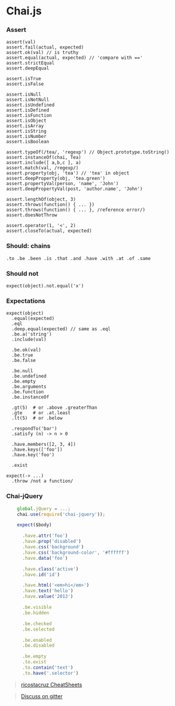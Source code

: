# Chai.js

### Assert

    assert(val)
    assert.fail(actual, expected)
    assert.ok(val) // is truthy
    assert.equal(actual, expected) // 'compare with =='
    assert.strictEqual
    assert.deepEqual

    assert.isTrue
    assert.isFalse

    assert.isNull
    assert.isNotNull
    assert.isUndefined
    assert.isDefined
    assert.isFunction
    assert.isObject
    assert.isArray
    assert.isString
    assert.isNumber
    assert.isBoolean

    assert.typeOf(/tea/, 'regexp') // Object.prototype.toString()
    assert.instanceOf(chai, Tea)
    assert.include([ a,b,c ], a)
    assert.match(val, /regexp/)
    assert.property(obj, 'tea') // 'tea' in object
    assert.deepProperty(obj, 'tea.green')
    assert.propertyVal(person, 'name', 'John')
    assert.deepPropertyVal(post, 'author.name', 'John')

    assert.lengthOf(object, 3)
    assert.throws(function() { ... })
    assert.throws(function() { ... }, /reference error/)
    assert.doesNotThrow

    assert.operator(1, '<', 2)
    assert.closeTo(actual, expected)

### Should: chains

    .to .be .been .is .that .and .have .with .at .of .same

### Should not

    expect(object).not.equal('x')

### Expectations

    expect(object)
      .equal(expected)
      .eql
      .deep.equal(expected) // same as .eql
      .be.a('string')
      .include(val)

      .be.ok(val)
      .be.true
      .be.false

      .be.null
      .be.undefined
      .be.empty
      .be.arguments
      .be.function
      .be.instanceOf

      .gt(5)  # or .above .greaterThan
      .gte    # or .at.least
      .lt(5)  # or .below

      .respondTo('bar')
      .satisfy (n) -> n > 0

      .have.members([2, 3, 4])
      .have.keys(['foo'])
      .have.key('foo')

      .exist

    expect(-> ...)
      .throw /not a function/

### Chai-jQuery

```js
    global.jQuery = ...;
    chai.use(require('chai-jquery'));

    expect($body)

      .have.attr('foo')
      .have.prop('disabled')
      .have.css('background')
      .have.css('background-color', '#ffffff')
      .have.data('foo')

      .have.class('active')
      .have.id('id')

      .have.html('<em>hi</em>')
      .have.text('hello')
      .have.value('2013')

      .be.visible
      .be.hidden

      .be.checked
      .be.selected

      .be.enabled
      .be.disabled

      .be.empty
      .to.exist
      .to.contain('text')
      .to.have('.selector')
```


> [ricostacruz CheatSheets](https://github.com/rstacruz/cheatsheets)

> [Discuss on gitter](https://gitter.im/bothelp/testing)

